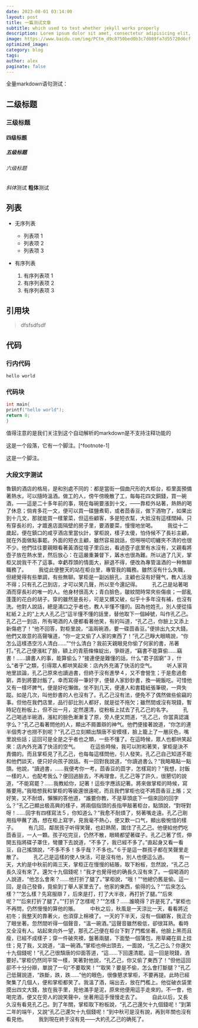 ```yaml
---
date: 2023-08-01 03:14:00
layout: post
title: 一篇测试文章
subtitle: which used to test whether jekyll works properly
description: Lorem ipsum dolor sit amet, consectetur adipisicing elit, sed do eiusmod tempor incididunt ut labore et dolore magna aliqua.
image: https://www.baidu.com/img/PCtm_d9c8750bed0b3c7d089fa7d55720d6cf.png
optimized_image:
category: blog
tags:
author: alex
paginate: false
---
```


全量markdown语句测试：
## 二级标题
### 三级标题
#### 四级标题
##### 五级标题
###### 六级标题

*斜体*测试
**粗体**测试

## 列表
* 无序列表
    * 列表项 1
    * 列表项 2
    * 列表项 3

* 有序列表
    1. 有序列表项 1
    2. 有序列表项 2
    3. 有序列表项 3

## 引用块
> dfsfsdfsdf

## 代码
### 行内代码
`hello world`
### 代码块
```C
int main{
printf("hello world");
return 0;
}
```

值得注意的是我们关注到这个自动解析的markdown是不支持注释功能的

<p>这是一个段落，它有一个脚注。[^footnote-1]</p>
<div id="footnote-1">
这是一个脚注。
</div>

### 大段文字测试
魯鎮的酒店的格局，是和別處不同的：都是當街一個曲尺形的大柜台，柜里面預備著熱水，可以隨時溫酒。做工的人，傍午傍晚散了工，每每花四文銅錢，買一碗酒，——這是二十多年前的事，現在每碗要漲到十文，——靠柜外站著，熱熱的喝了休息；倘肯多花一文，便可以買一碟鹽煮筍，或者茴香豆，做下酒物了，如果出到十几文，那就能買一樣葷菜，但這些顧客，多是短衣幫，大抵沒有這樣闊綽。只有穿長衫的，才踱進店面隔壁的房子里，要酒要菜，慢慢地坐喝。
　　我從十二歲起，便在鎮口的咸亨酒店里當伙計，掌柜說，樣子太傻，怕侍候不了長衫主顧，就在外面做點事罷。外面的短衣主顧，雖然容易說話，但嘮嘮叨叨纏夾不清的也很不少。他們往往要親眼看著黃酒從壇子里舀出，看過壺子底里有水沒有，又親看將壺子放在熱水里，然后放心：在這嚴重兼督下，羼水也很為難。所以過了几天，掌柜又說我干不了這事。幸虧荐頭的情面大，辭退不得，便改為專管溫酒的一种無聊職務了。
　　我從此便整天的站在柜台里，專管我的職務。雖然沒有什么失職，但總覺得有些單調，有些無聊。掌柜是一副凶臉孔，主顧也沒有好聲气，教人活潑不得；只有孔乙己到店，才可以笑几聲，所以至今還記得。
　　孔乙己是站著喝酒而穿長衫的唯一的人。他身材很高大；青白臉色，皺紋間時常夾些傷痕；一部亂蓬蓬的花白的胡子。穿的雖然是長衫，可是又髒又破，似乎十多年沒有補，也沒有洗。他對人說話，總是滿口之乎者也，教人半懂不懂的。因為他姓孔，別人便從描紅紙２上的“上大人孔乙己”這半懂不懂的話里，替他取下一個綽號，叫作孔乙己。孔乙己一到店，所有喝酒的人便都看著他笑，有的叫道，“孔乙己，你臉上又添上新傷疤了！”他不回答，對柜里說，“溫兩碗酒，要一碟茴香豆。”便排出九文大錢。他們又故意的高聲嚷道，“你一定又偷了人家的東西了！”孔乙己睜大眼睛說，“你怎么這樣憑空污人清白……”“什么清白？我前天親眼見你偷了何家的書，吊著打。”孔乙己便漲紅了臉，額上的青筋條條綻出，爭辯道，“竊書不能算偷……竊書！……讀書人的事，能算偷么？”接連便是難懂的話，什么“君子固窮”３，什么“者乎”之類，引得眾人都哄笑起來：店內外充滿了快活的空气。
　　听人家背地里談論，孔乙己原來也讀過書，但終于沒有進學４，又不會營生；于是愈過愈窮，弄到將要討飯了。幸而寫得一筆好字，便替人家鈔鈔書，換一碗飯吃。可惜他又有一樣坏脾气，便是好吃懶做。坐不到几天，便連人和書籍紙張筆硯，一齊失蹤。如是几次，叫他鈔書的人也沒有了。孔乙己沒有法，便免不了偶然做些偷竊的事。但他在我們店里，品行卻比別人都好，就是從不拖欠；雖然間或沒有現錢，暫時記在粉板上，但不出一月，定然還清，從粉板上拭去了孔乙己的名字。
　　孔乙己喝過半碗酒，漲紅的臉色漸漸复了原，旁人便又問道，“孔乙己，你當真認識字么？”孔乙己看著問他的人，顯出不屑置辯的神气。他們便接著說道，“你怎的連半個秀才也撈不到呢？”孔乙己立刻顯出頹唐不安模樣，臉上籠上了一層灰色，嘴里說些話；這回可是全是之乎者也之類，一些不懂了。在這時候，眾人也都哄笑起來：店內外充滿了快活的空气。
　　在這些時候，我可以附和著笑，掌柜是決不責備的。而且掌柜見了孔乙己，也每每這樣問他，引人發笑。孔乙己自己知道不能和他們談天，便只好向孩子說話。有一回對我說道，“你讀過書么？”我略略點一點頭。他說，“讀過書，……我便考你一考。茴香豆的茴字，怎樣寫的？”我想，討飯一樣的人，也配考我么？便回過臉去，不再理會。孔乙己等了許久，很懇切的說道，“不能寫罷？……我教給你，記著！這些字應該記著。將來做掌柜的時候，寫賬要用。”我暗想我和掌柜的等級還很遠呢，而且我們掌柜也從不將茴香豆上賬；又好笑，又不耐煩，懶懶的答他道，“誰要你教，不是草頭底下一個來回的回字么？”孔乙己顯出极高興的樣子，將兩個指頭的長指甲敲著柜台，點頭說，“對呀對呀！……回字有四樣寫法５，你知道么？”我愈不耐煩了，努著嘴走遠。孔乙己剛用指甲蘸了酒，想在柜上寫字，見我毫不熱心，便又歎一口气，顯出极惋惜的樣子。
　　有几回，鄰居孩子听得笑聲，也赶熱鬧，圍住了孔乙己。他便給他們吃茴香豆，一人一顆。孩子吃完豆，仍然不散，眼睛都望著碟子。孔乙己著了慌，伸開五指將碟子罩住，彎腰下去說道，“不多了，我已經不多了。”直起身又看一看豆，自己搖頭說，“不多不多！多乎哉？不多也。”６于是這一群孩子都在笑聲里走散了。
　　孔乙己是這樣的使人快活，可是沒有他，別人也便這么過。
　　有一天，大約是中秋前的兩三天，掌柜正在慢慢的結賬，取下粉板，忽然說，“孔乙己長久沒有來了。還欠十九個錢呢！”我才也覺得他的确長久沒有來了。一個喝酒的人說道，“他怎么會來？……他打折了腿了。”掌柜說，“哦！”“他總仍舊是偷。這一回，是自己發昏，竟偷到丁舉人家里去了。他家的東西，偷得的么？”“后來怎么樣？”“怎么樣？先寫服辯７，后來是打，打了大半夜，再打折了腿。”“后來呢？”“后來打折了腿了。”“打折了怎樣呢？”“怎樣？……誰曉得？許是死了。”掌柜也不再問，仍然慢慢的算他的賬。
　　中秋之后，秋風是一天涼比一天，看看將近初冬；我整天的靠著火，也須穿上棉襖了。一天的下半天，沒有一個顧客，我正合了眼坐著。忽然間听得一個聲音，“溫一碗酒。”這聲音雖然极低，卻很耳熟。看時又全沒有人。站起來向外一望，那孔乙己便在柜台下對了門檻坐著。他臉上黑而且瘦，已經不成樣子；穿一件破夾襖，盤著兩腿，下面墊一個蒲包，用草繩在肩上挂住；見了我，又說道，“溫一碗酒。”掌柜也伸出頭去，一面說，“孔乙己么？你還欠十九個錢呢！”孔乙己很頹唐的仰面答道，“這……下回還清罷。這一回是現錢，酒要好。”掌柜仍然同平常一樣，笑著對他說，“孔乙己，你又偷了東西了！”但他這回卻不十分分辯，單說了一句“不要取笑！”“取笑？要是不偷，怎么會打斷腿？”孔乙己低聲說道，“跌斷，跌，跌……”他的眼色，很像懇求掌柜，不要再提。此時已經聚集了几個人，便和掌柜都笑了。我溫了酒，端出去，放在門檻上。他從破衣袋里摸出四文大錢，放在我手里，見他滿手是泥，原來他便用這手走來的。不一會，他喝完酒，便又在旁人的說笑聲中，坐著用這手慢慢走去了。
　　自此以后，又長久沒有看見孔乙己。到了年關，掌柜取下粉板說，“孔乙己還欠十九個錢呢！”到第二年的端午，又說“孔乙己還欠十九個錢呢！”到中秋可是沒有說，再到年關也沒有看見他。
　　我到現在終于沒有見——大約孔乙己的确死了。